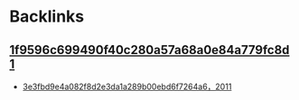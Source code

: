 
# Backlinks
## [1f9596c699490f40c280a57a68a0e84a779fc8d1](1f9596c699490f40c280a57a68a0e84a779fc8d1.md)
- [3e3fbd9e4a082f8d2e3da1a289b00ebd6f7264a6，2011](3e3fbd9e4a082f8d2e3da1a289b00ebd6f7264a6，2011.md)


